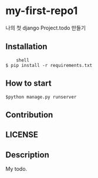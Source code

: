 # my-first-repo1

나의 첫 django Project.todo 만들기

## Installation

```
    shell
$ pip install -r requirements.txt
```
## How to start

``` shell
$python manage.py runserver
```

## Contribution

## LICENSE

## Description

My todo.

